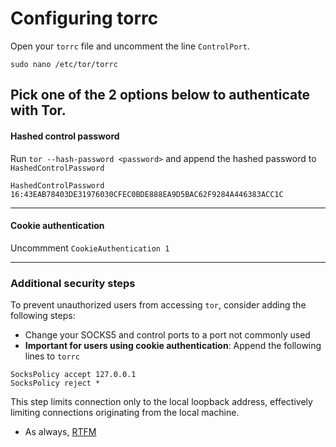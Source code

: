 # Configuring torrc
Open your `torrc` file and uncomment the line `ControlPort`.
```
sudo nano /etc/tor/torrc
```
Pick one of the 2 options below to authenticate with Tor.
---
#### Hashed control password
Run `tor --hash-password <password>` and append the hashed password to `HashedControlPassword`
```
HashedControlPassword 16:43EAB78403DE31976030CFEC0BDE888EA9D5BAC62F9284A446383ACC1C
```
---
#### Cookie authentication
Uncommment `CookieAuthentication 1`

---

### Additional security steps
To prevent unauthorized users from accessing `tor`, consider adding the following steps:
- Change your SOCKS5 and control ports to a port not commonly used
- **Important for users using cookie authentication**: Append the following lines to `torrc`
```
SocksPolicy accept 127.0.0.1
SocksPolicy reject *
```
This step limits connection only to the local loopback address, effectively limiting connections originating from the local machine.
- As always, [RTFM](https://tor.void.gr/docs/tor-manual.html.en "RTFM")
